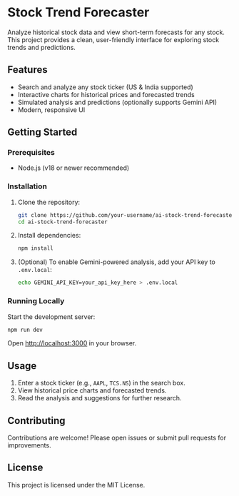


# Stock Trend Forecaster

Analyze historical stock data and view short-term forecasts for any stock. This project provides a clean, user-friendly interface for exploring stock trends and predictions.

## Features

- Search and analyze any stock ticker (US & India supported)
- Interactive charts for historical prices and forecasted trends
- Simulated analysis and predictions (optionally supports Gemini API)
- Modern, responsive UI

## Getting Started

### Prerequisites

- Node.js (v18 or newer recommended)

### Installation

1. Clone the repository:
   ```sh
   git clone https://github.com/your-username/ai-stock-trend-forecaster.git
   cd ai-stock-trend-forecaster
   ```
2. Install dependencies:
   ```sh
   npm install
   ```
3. (Optional) To enable Gemini-powered analysis, add your API key to `.env.local`:
   ```sh
   echo GEMINI_API_KEY=your_api_key_here > .env.local
   ```

### Running Locally

Start the development server:
```sh
npm run dev
```
Open [http://localhost:3000](http://localhost:3000) in your browser.

## Usage

1. Enter a stock ticker (e.g., `AAPL`, `TCS.NS`) in the search box.
2. View historical price charts and forecasted trends.
3. Read the analysis and suggestions for further research.

## Contributing

Contributions are welcome! Please open issues or submit pull requests for improvements.

## License

This project is licensed under the MIT License.
